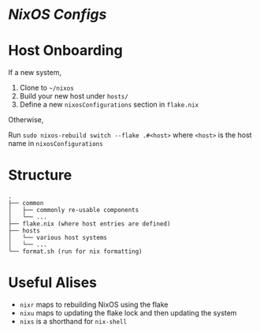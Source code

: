 # <i>NixOS Configs</i>

# Host Onboarding

If a new system,

1. Clone to `~/nixos`
2. Build your new host under `hosts/`
3. Define a new `nixosConfigurations` section in `flake.nix`

Otherwise,

Run `sudo nixos-rebuild switch --flake .#<host>` where `<host>` is the host name in `nixosConfigurations`

# Structure

```
.
├── common
│   ├── commonly re-usable components
│   └── ...
├── flake.nix (where host entries are defined)
├── hosts
│   └── various host systems
│   └── ...
└── format.sh (run for nix formatting)
```

# Useful Alises

- `nixr` maps to rebuilding NixOS using the flake
- `nixu` maps to updating the flake lock and then updating the system
- `nixs` is a shorthand for `nix-shell`
